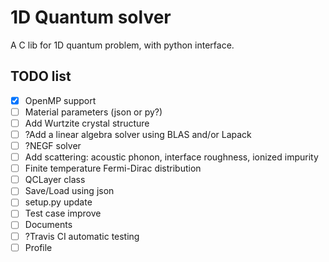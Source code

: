 # 1D Quantum solver

A C lib for 1D quantum problem, with python interface. 

## TODO list
- [X] OpenMP support
- [ ] Material parameters (json or py?)
- [ ] Add Wurtzite crystal structure 
- [ ] ?Add a linear algebra solver using BLAS and/or Lapack
- [ ] ?NEGF solver
- [ ] Add scattering: acoustic phonon, interface roughness, ionized impurity
- [ ] Finite temperature Fermi-Dirac distribution
- [ ] QCLayer class
- [ ] Save/Load using json
- [ ] setup.py update
- [ ] Test case improve
- [ ] Documents
- [ ] ?Travis CI automatic testing
- [ ] Profile
